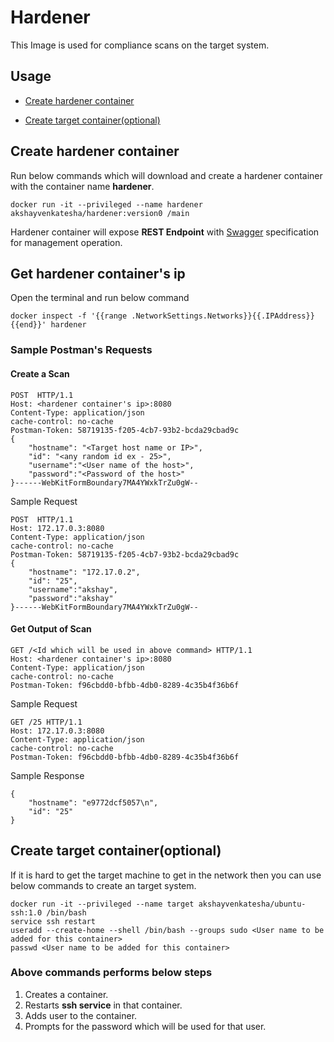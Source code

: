 [swagger]: https://github.com/akshayvenkatesha/hardener/blob/master/swagger/swagger.yml

# Hardener

This Image is used for compliance scans on the target system.

## Usage
- [Create hardener container](#create-hardener-container)

- [Create target container(optional)](#create-target-containeroptional)

## Create hardener container
Run below commands which will download and create a hardener container with the container name **hardener**.
```
docker run -it --privileged --name hardener akshayvenkatesha/hardener:version0 /main
```

Hardener container will expose **REST Endpoint** with [Swagger][swagger] specification for management operation.

## Get hardener container's ip
Open the terminal and run below command 
```
docker inspect -f '{{range .NetworkSettings.Networks}}{{.IPAddress}}{{end}}' hardener
```

### Sample Postman's Requests 
#### Create a Scan
```
POST  HTTP/1.1
Host: <hardener container's ip>:8080
Content-Type: application/json
cache-control: no-cache
Postman-Token: 58719135-f205-4cb7-93b2-bcda29cbad9c
{
    "hostname": "<Target host name or IP>",
    "id": "<any random id ex - 25>",
    "username":"<User name of the host>",
    "password":"<Password of the host>"
}------WebKitFormBoundary7MA4YWxkTrZu0gW--
```
Sample Request
```
POST  HTTP/1.1
Host: 172.17.0.3:8080
Content-Type: application/json
cache-control: no-cache
Postman-Token: 58719135-f205-4cb7-93b2-bcda29cbad9c
{
    "hostname": "172.17.0.2",
    "id": "25",
    "username":"akshay",
    "password":"akshay"
}------WebKitFormBoundary7MA4YWxkTrZu0gW--
```

#### Get Output of Scan

```
GET /<Id which will be used in above command> HTTP/1.1
Host: <hardener container's ip>:8080
Content-Type: application/json
cache-control: no-cache
Postman-Token: f96cbdd0-bfbb-4db0-8289-4c35b4f36b6f
```
Sample Request
```
GET /25 HTTP/1.1
Host: 172.17.0.3:8080
Content-Type: application/json
cache-control: no-cache
Postman-Token: f96cbdd0-bfbb-4db0-8289-4c35b4f36b6f
```
Sample Response
```
{
    "hostname": "e9772dcf5057\n",
    "id": "25"
}
```

## Create target container(optional)
If it is hard to get the target machine to get in the network then you can use below commands to create an target system.

```
docker run -it --privileged --name target akshayvenkatesha/ubuntu-ssh:1.0 /bin/bash
service ssh restart
useradd --create-home --shell /bin/bash --groups sudo <User name to be added for this container>
passwd <User name to be added for this container>
```
### Above commands performs below steps
1. Creates a container.
2. Restarts **ssh service** in that container.
3. Adds user to the container.
4. Prompts for the password which will be used for that user.